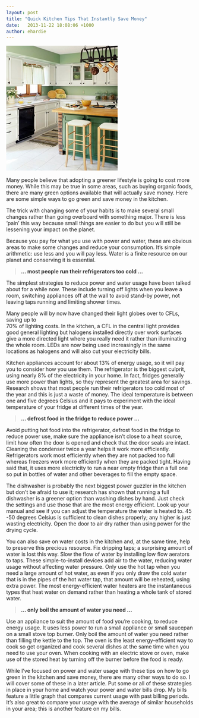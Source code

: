 ```yaml
---
layout: post
title: "Quick Kitchen Tips That Instantly Save Money"
date:   2013-11-22 18:08:06 +1000
author: ehardie
---
```

  <div class="post-image"><img width="300" height="336" src=
  "/wp-content/uploads/2013/11/save-money-in-the-kitchen.jpg" class=
  "attachment-post-thumb wp-post-image" alt="Save Money In The Kitchen" /></div>
  <!--post-image-->

  <p>Many people believe that adopting a greener lifestyle is going to cost more money.
  While this may be true in some areas, such as buying organic foods, there are many
  green options available that will actually save money. Here are some simple ways to go
  green and save money in the kitchen.</p>

  <p>The trick with changing some of your habits is to make several small changes rather
  than going overboard with something major. There is less &lsquo;pain&rsquo; this way
  because small things are easier to do but you will still be lessening your impact on
  the planet.</p>

  <p>Because you pay for what you use with power and water, these are obvious areas to
  make some changes and reduce your consumption. It&rsquo;s simple arithmetic: use less
  and you will pay less. Water is a finite resource on our planet and conserving it is
  essential.</p>

  <blockquote>
    <p><span style="color: #333333;"><strong>&hellip; most people run their refrigerators
    too cold &hellip;</strong></span></p>
  </blockquote>

  <p>The simplest strategies to reduce power and water usage have been talked about for a
  while now. These include turning off lights when you leave a room, switching appliances
  off at the wall to avoid stand-by power, not leaving taps running and limiting shower
  times.</p>

  <p>Many people will by now have changed their light globes over to CFLs, saving up
  to<br />
  70% of lighting costs. In the kitchen, a CFL in the central light provides good general
  lighting but halogens installed directly over work surfaces give a more directed light
  where you really need it rather than illuminating the whole room. LEDs are now being
  used increasingly in the same locations as halogens and will also cut your electricity
  bills.</p>

  <p>Kitchen appliances account for about 13% of energy usage, so it will pay you to
  consider how you use them. The refrigerator is the biggest culprit, using nearly 8% of
  the electricity in your home. In fact, fridges generally use more power than lights, so
  they represent the greatest area for savings. Research shows that most people run their
  refrigerators too cold most of the year and this is just a waste of money. The ideal
  temperature is between one and five degrees Celsius and it pays to experiment with the
  ideal temperature of your fridge at different times of the year.</p>

  <blockquote>
    <p><span style="color: #333333;"><strong>&hellip; defrost food in the fridge to
    reduce power &hellip;</strong></span></p>
  </blockquote>

  <p>Avoid putting hot food into the refrigerator, defrost food in the fridge to reduce
  power use, make sure the appliance isn&rsquo;t close to a heat source, limit how often
  the door is opened and check that the door seals are intact. Cleaning the condenser
  twice a year helps it work more efficiently. Refrigerators work most efficiently when
  they are not packed too full whereas freezers work more efficiently when they are
  packed tight. Having said that, it uses more electricity to run a near empty fridge
  than a full one so put in bottles of water and other beverages to fill the empty
  space.</p>

  <p>The dishwasher is probably the next biggest power guzzler in the kitchen but
  don&rsquo;t be afraid to use it; research has shown that running a full dishwasher is a
  greener option than washing dishes by hand. Just check the settings and use those that
  are the most energy efficient. Look up your manual and see if you can adjust the
  temperature the water is heated to. 45 -50 degrees Celsius is sufficient to clean
  dishes properly; any higher is just wasting electricity. Open the door to air dry
  rather than using power for the drying cycle.</p>

  <p>You can also save on water costs in the kitchen and, at the same time, help to
  preserve this precious resource. Fix dripping taps; a surprising amount of water is
  lost this way. Slow the flow of water by installing low flow aerators to taps. These
  simple-to-install devices add air to the water, reducing water usage without affecting
  water pressure. Only use the hot tap when you need a large amount of hot water, as even
  if you only draw the cold water that is in the pipes of the hot water tap, that amount
  will be reheated, using extra power. The most energy-efficient water heaters are the
  instantaneous types that heat water on demand rather than heating a whole tank of
  stored water.</p>

  <blockquote>
    <p><span style="color: #333333;"><strong>&hellip; only boil the amount of water you
    need &hellip;</strong></span></p>
  </blockquote>

  <p>Use an appliance to suit the amount of food you&rsquo;re cooking, to reduce energy
  usage. It uses less power to run a small appliance or small saucepan on a small stove
  top burner. Only boil the amount of water you need rather than filling the kettle to
  the top. The oven is the least energy-efficient way to cook so get organized and cook
  several dishes at the same time when you need to use your oven. When cooking with an
  electric stove or oven, make use of the stored heat by turning off the burner before
  the food is ready.</p>

  <p>While I&rsquo;ve focused on power and water usage with these tips on how to go green
  in the kitchen and save money, there are many other ways to do so. I will cover some of
  these in a later article. Put some or all of these strategies in place in your home and
  watch your power and water bills drop. My bills feature a little graph that compares
  current usage with past billing periods. It&rsquo;s also great to compare your usage
  with the average of similar households in your area; this is another feature on my
  bills.</p>
